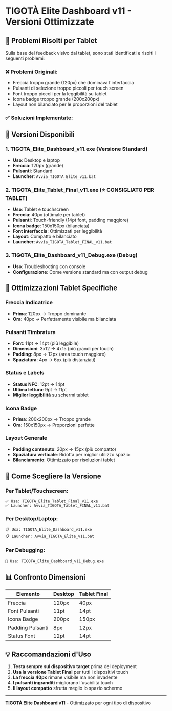 # TIGOTÀ Elite Dashboard v11 - Versioni Ottimizzate

## 📱 Problemi Risolti per Tablet

Sulla base del feedback visivo dal tablet, sono stati identificati e risolti i seguenti problemi:

### ❌ Problemi Originali:
- Freccia troppo grande (120px) che dominava l'interfaccia
- Pulsanti di selezione troppo piccoli per touch screen
- Font troppo piccoli per la leggibilità su tablet
- Icona badge troppo grande (200x200px)
- Layout non bilanciato per le proporzioni del tablet

### ✅ Soluzioni Implementate:

## 📁 Versioni Disponibili

### 1. **TIGOTA_Elite_Dashboard_v11.exe** (Versione Standard)
- **Uso**: Desktop e laptop
- **Freccia**: 120px (grande)
- **Pulsanti**: Standard
- **Launcher**: `Avvia_TIGOTA_Elite_v11.bat`

### 2. **TIGOTA_Elite_Tablet_Final_v11.exe** (⭐ CONSIGLIATO PER TABLET)
- **Uso**: Tablet e touchscreen
- **Freccia**: 40px (ottimale per tablet)
- **Pulsanti**: Touch-friendly (14pt font, padding maggiore)
- **Icona badge**: 150x150px (bilanciata)
- **Font interfaccia**: Ottimizzati per leggibilità
- **Layout**: Compatto e bilanciato
- **Launcher**: `Avvia_TIGOTA_Tablet_FINAL_v11.bat`

### 3. **TIGOTA_Elite_Dashboard_v11_Debug.exe** (Debug)
- **Uso**: Troubleshooting con console
- **Configurazione**: Come versione standard ma con output debug

## 🎯 Ottimizzazioni Tablet Specifiche

### Freccia Indicatrice
- **Prima**: 120px → Troppo dominante
- **Ora**: 40px → Perfettamente visibile ma bilanciata

### Pulsanti Timbratura
- **Font**: 11pt → 14pt (più leggibile)
- **Dimensioni**: 3x12 → 4x15 (più grandi per touch)
- **Padding**: 8px → 12px (area touch maggiore)
- **Spaziatura**: 4px → 6px (più distanziati)

### Status e Labels
- **Status NFC**: 12pt → 14pt
- **Ultima lettura**: 9pt → 11pt
- **Miglior leggibilità** su schermi tablet

### Icona Badge
- **Prima**: 200x200px → Troppo grande
- **Ora**: 150x150px → Proporzioni perfette

### Layout Generale
- **Padding contenuto**: 20px → 15px (più compatto)
- **Spaziatura verticale**: Ridotta per miglior utilizzo spazio
- **Bilanciamento**: Ottimizzato per risoluzioni tablet

## 🚀 Come Scegliere la Versione

### Per Tablet/Touchscreen:
```
✅ Usa: TIGOTA_Elite_Tablet_Final_v11.exe
✅ Launcher: Avvia_TIGOTA_Tablet_FINAL_v11.bat
```

### Per Desktop/Laptop:
```
📋 Usa: TIGOTA_Elite_Dashboard_v11.exe  
📋 Launcher: Avvia_TIGOTA_Elite_v11.bat
```

### Per Debugging:
```
🔧 Usa: TIGOTA_Elite_Dashboard_v11_Debug.exe
```

## 📊 Confronto Dimensioni

| Elemento | Desktop | Tablet Final |
|----------|---------|--------------|
| Freccia | 120px | 40px |
| Font Pulsanti | 11pt | 14pt |
| Icona Badge | 200px | 150px |
| Padding Pulsanti | 8px | 12px |
| Status Font | 12pt | 14pt |

## 💡 Raccomandazioni d'Uso

1. **Testa sempre sul dispositivo target** prima del deployment
2. **Usa la versione Tablet Final** per tutti i dispositivi touch
3. **La freccia 40px** rimane visibile ma non invadente
4. **I pulsanti ingranditi** migliorano l'usabilità touch
5. **Il layout compatto** sfrutta meglio lo spazio schermo

---
**TIGOTÀ Elite Dashboard v11** - Ottimizzato per ogni tipo di dispositivo
